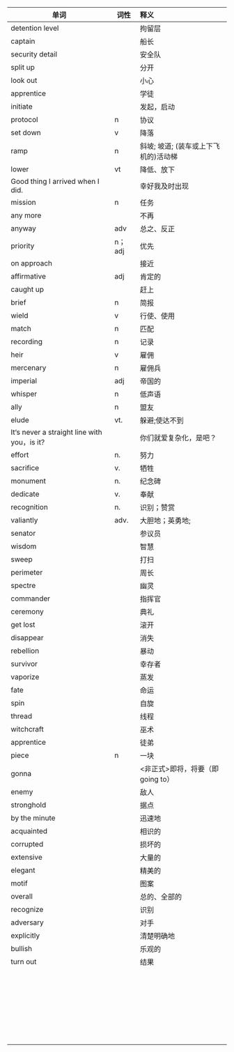 | 单词                                        | 词性   | 释义                                 |
| ------------------------------------------- | ------ | :----------------------------------- |
| detention level                             |        | 拘留层                               |
| captain                                     |        | 船长                                 |
| security detail                             |        | 安全队                               |
| split up                                    |        | 分开                                 |
| look out                                    |        | 小心                                 |
| apprentice                                  |        | 学徒                                 |
| initiate                                    |        | 发起，启动                           |
| protocol                                    | n      | 协议                                 |
| set down                                    | v      | 降落                                 |
| ramp                                        | n      | 斜坡; 坡道; (装车或上下飞机的)活动梯 |
| lower                                       | vt     | 降低、放下                           |
| Good thing I arrived when I did.            |        | 幸好我及时出现                       |
| mission                                     | n      | 任务                                 |
| any more                                    |        | 不再                                 |
| anyway                                      | adv    | 总之、反正                           |
| priority                                    | n；adj | 优先                                 |
| on approach                                 |        | 接近                                 |
| affirmative                                 | adj    | 肯定的                               |
| caught up                                   |        | 赶上                                 |
| brief                                       | n      | 简报                                 |
| wield                                       | v      | 行使、使用                           |
| match                                       | n      | 匹配                                 |
| recording                                   | n      | 记录                                 |
| heir                                        | v      | 雇佣                                 |
| mercenary                                   | n      | 雇佣兵                               |
| imperial                                    | adj    | 帝国的                               |
| whisper                                     | n      | 低声语                               |
| ally                                        | n      | 盟友                                 |
| elude                                       | vt.    | 躲避;使达不到                        |
| It‘s never a straight line with you，is it? |        | 你们就爱复杂化，是吧？               |
| effort                                      | n.     | 努力                                 |
| sacrifice                                   | v.     | 牺牲                                 |
| monument                                    | n.     | 纪念碑                               |
| dedicate                                    | v.     | 奉献                                 |
| recognition                                 | n.     | 识别；赞赏                           |
| valiantly                                   | adv.   | 大胆地；英勇地;                      |
| senator                                     |        | 参议员                               |
| wisdom                                      |        | 智慧                                 |
| sweep                                       |        | 打扫                                 |
| perimeter                                   |        | 周长                                 |
| spectre                                     |        | 幽灵                                 |
| commander                                   |        | 指挥官                               |
| ceremony                                    |        | 典礼                                 |
| get lost                                    |        | 滚开                                 |
| disappear                                   |        | 消失                                 |
| rebellion                                   |        | 暴动                                 |
| survivor                                    |        | 幸存者                               |
| vaporize                                    |        | 蒸发                                 |
| fate                                        |        | 命运                                 |
| spin                                        |        | 自旋                                 |
| thread                                      |        | 线程                                 |
| witchcraft                                  |        | 巫术                                 |
| apprentice                                  |        | 徒弟                                 |
| piece                                       | n      | 一块                                 |
| gonna                                       |        | <非正式>即将，将要（即 going to）    |
| enemy                                       |        | 敌人                                 |
| stronghold                                  |        | 据点                                 |
| by the minute                               |        | 迅速地                               |
| acquainted                                  |        | 相识的                               |
| corrupted                                   |        | 损坏的                               |
| extensive                                   |        | 大量的                               |
| elegant                                     |        | 精美的                               |
| motif                                       |        | 图案                                 |
| overall                                     |        | 总的、全部的                         |
| recognize                                   |        | 识别                                 |
| adversary                                   |        | 对手                                 |
| explicitly                                  |        | 清楚明确地                           |
| bullish                                     |        | 乐观的                               |
| turn out                                    |        | 结果                                 |
|                                             |        |                                      |
|                                             |        |                                      |
|                                             |        |                                      |
|                                             |        |                                      |
|                                             |        |                                      |
|                                             |        |                                      |
|                                             |        |                                      |
|                                             |        |                                      |
|                                             |        |                                      |
|                                             |        |                                      |
|                                             |        |                                      |
|                                             |        |                                      |
|                                             |        |                                      |
|                                             |        |                                      |
|                                             |        |                                      |
|                                             |        |                                      |
|                                             |        |                                      |
|                                             |        |                                      |
|                                             |        |                                      |
|                                             |        |                                      |
|                                             |        |                                      |
|                                             |        |                                      |
|                                             |        |                                      |
|                                             |        |                                      |
|                                             |        |                                      |
|                                             |        |                                      |
|                                             |        |                                      |
|                                             |        |                                      |
|                                             |        |                                      |
